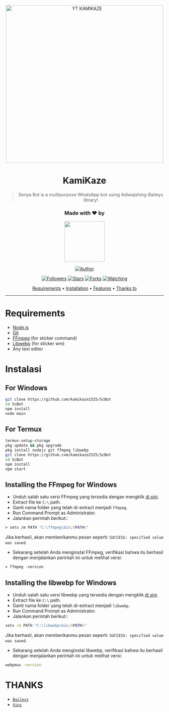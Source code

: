 <div align="center">
<img src="https://i.ibb.co/p0p7nMZ/IMG-20211026-084119.jpg" alt="YT KAMIKAZE" width="500" />

# KamiKaze

> Senya Bot is a multipurpose WhatsApp bot using Adiwajshing-Baileys library!
>
>

<h3 align="center">Made with ❤️ by</h3>
<p align="center">
  <a href="https://github.com/kamikaze2325/ScBot"><img src="https://avatars.githubusercontent.com/u/81684610?s=400&u=25765902db0b709938966cf4127ac11af5eafb5d&v=4" height="128" width="128" /></a>
</p>

<p align="center">
  <a href="https://github.com/kamikaze2325/ScBot"><img title="Author" src="https://img.shields.io/badge/Author-KAMIKAZE-purple.svg?style=for-the-badge&logo=github" /></a>
</p>
<p align="center">
<a href="https://github.com/kamikaze2325/ScBot/followers"><img title="Followers" src="https://img.shields.io/github/followers/kamikaze2325?color=blue&style=flat-square"></a>
<a href="https://github.com/kamikaze2325/ScBot"><img title="Stars" src="https://img.shields.io/github/stars/kamikaze2325/ScBot?color=red&style=flat-square"></a>
<a href="https://github.com/kamikaze2325/ScBot"><img title="Forks" src="https://img.shields.io/github/forks/kamikaze2325/ScBot?color=red&style=flat-square"></a>
<a href="https://github.com/kamikaze2325/ScBot"><img title="Watching" src="https://img.shields.io/github/watchers/kamikaze2325/ScBot?label=Watchers&color=blue&style=flat-square"></a>
</p>

<p align="center">
  <a href="https://github.com/kamikaze2325/ScBot#requirements">Requirements</a> •
  <a href="https://github.com/kamikaze2325/ScBot#instalasi">Installation</a> •
  <a href="https://https://github.com/kamikaze2325/ScBot">Features</a> •
  <a href="https://github.com/kamikaze2325/ScBot#thanks-to">Thanks to</a>
</p>
</div>


---



# Requirements
* [Node.js](https://nodejs.org/en/)
* [Git](https://git-scm.com/downloads)
* [FFmpeg](https://github.com/BtbN/FFmpeg-Builds/releases) (for sticker command)
* [Libwebp](https://developers.google.com/speed/webp/download) (for sticker wm)
* Any text editor

# Instalasi
## For Windows
```bash
git clone https://github.com/kamikaze2325/ScBot
cd ScBot
npm install
node main
```
## For Termux
```bash
termux-setup-storage
pkg update && pkg upgrade
pkg install nodejs git ffmpeg libwebp 
git clone https://github.com/kamikaze2325/ScBot
cd ScBot
npm install
npm start
```

## Installing the FFmpeg for Windows
* Unduh salah satu versi FFmpeg yang tersedia dengan mengklik [di sini](https://github.com/BtbN/FFmpeg-Builds/releases).
* Extract file ke `C:\` path.
* Ganti nama folder yang telah di-extract menjadi `ffmpeg`.
* Run Command Prompt as Administrator.
* Jalankan perintah berikut::
```cmd
> setx /m PATH "C:\ffmpeg\bin;%PATH%"
```
Jika berhasil, akan memberikanmu pesan seperti: `SUCCESS: specified value was saved`.
* Sekarang setelah Anda menginstal FFmpeg, verifikasi bahwa itu berhasil dengan menjalankan perintah ini untuk melihat versi:
```cmd
> ffmpeg -version
```


## Installing the libwebp for Windows
* Unduh salah satu versi libwebp yang tersedia dengan mengklik [di sini](https://developers.google.com/speed/webp/download).
* Extract file ke `C:\` path.
* Ganti nama folder yang telah di-extract menjadi `libwebp`.
* Run Command Prompt as Administrator.
* Jalankan perintah berikut::
```cmd
setx /m PATH "C:\libwebp\bin;%PATH%"
```
Jika berhasil, akan memberikanmu pesan seperti: `SUCCESS: specified value was saved`.
* Sekarang setelah Anda menginstal libwebp, verifikasi bahwa itu berhasil dengan menjalankan perintah ini untuk melihat versi:
```cmd
webpmux -version
```

# THANKS
* [`Baileys`](https://github.com/adiwajshing/Baileys)
* [`Xinz`](https://github.com/Xinz-Team)
